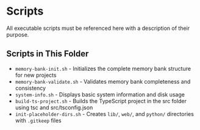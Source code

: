 # Scripts

All executable scripts must be referenced here with a description of their purpose.

## Scripts in This Folder

- `memory-bank-init.sh` - Initializes the complete memory bank structure for new projects
- `memory-bank-validate.sh` - Validates memory bank completeness and consistency
- `system-info.sh` - Displays basic system information and disk usage
- `build-ts-project.sh` - Builds the TypeScript project in the src folder using tsc and src/tsconfig.json
- `init-placeholder-dirs.sh` - Creates `lib/`, `web/`, and `python/` directories with `.gitkeep` files
